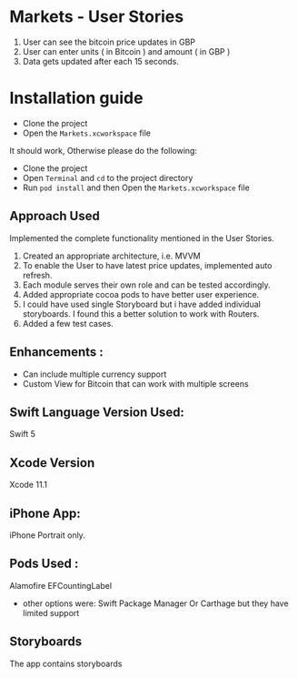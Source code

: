 # Markets - User Stories
1. User can see the bitcoin price updates in GBP
2. User can enter units ( in Bitcoin ) and amount ( in GBP )
3. Data gets updated after each 15 seconds.

# Installation guide

* Clone the project
* Open the `Markets.xcworkspace` file

It should work, Otherwise  please do the following:
* Clone the project
* Open `Terminal` and `cd` to the project directory
* Run `pod install`  and then Open the `Markets.xcworkspace` file

## Approach Used
Implemented the complete functionality mentioned in the User Stories.
1. Created an appropriate architecture, i.e. MVVM
2. To enable the User to have latest price updates, implemented auto refresh.  
3. Each module serves their own role and can be tested accordingly. 
4. Added appropriate cocoa pods to have better user experience. 
5. I could have used single Storyboard but i have added individual storyboards. I found this a better solution to work with Routers.
6. Added a few test cases.

## Enhancements : 
- Can include multiple currency support
- Custom View for Bitcoin that can work with multiple screens  


## Swift Language Version Used:
Swift 5

## Xcode Version
Xcode 11.1

## iPhone App:
iPhone Portrait only.

## Pods Used :
Alamofire
EFCountingLabel

- other options were: Swift Package Manager Or Carthage but they have limited support

## Storyboards
The app contains storyboards
